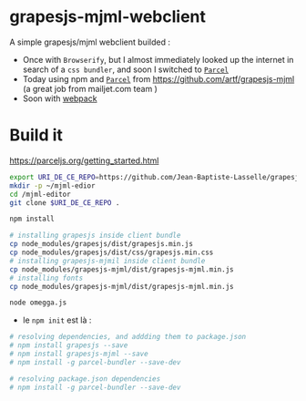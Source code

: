 # grapesjs-mjml-webclient

A simple grapesjs/mjml webclient builded : 
* Once with `Browserify`, but I almost immediately looked up the internet in search of a `css bundler`, and soon I switched to [`Parcel`](https://parceljs.org/getting_started.html)
* Today using npm and  [`Parcel`](https://parceljs.org/getting_started.html) from https://github.com/artf/grapesjs-mjml (a great job from mailjet.com team )
* Soon with [webpack](https://webpack.js.org/)

# Build it

https://parceljs.org/getting_started.html




```bash
export URI_DE_CE_REPO=https://github.com/Jean-Baptiste-Lasselle/grapesjs-mjml-webclient
mkdir -p ~/mjml-edior
cd /mjml-editor
git clone $URI_DE_CE_REPO . 

npm install

# installing grapesjs inside client bundle
cp node_modules/grapesjs/dist/grapesjs.min.js
cp node_modules/grapesjs/dist/css/grapesjs.min.css
# installing grapesjs-mjmil inside client bundle
cp node_modules/grapesjs-mjml/dist/grapesjs-mjml.min.js
# installing fonts
cp node_modules/grapesjs-mjml/dist/grapesjs-mjml.min.js

node omegga.js
```



* le `npm init` est là : 
```bash
# resolving dependencies, and addding them to package.json
# npm install grapesjs --save
# npm install grapesjs-mjml --save 
# npm install -g parcel-bundler --save-dev

# resolving package.json dependencies
# npm install -g parcel-bundler --save-dev

```
